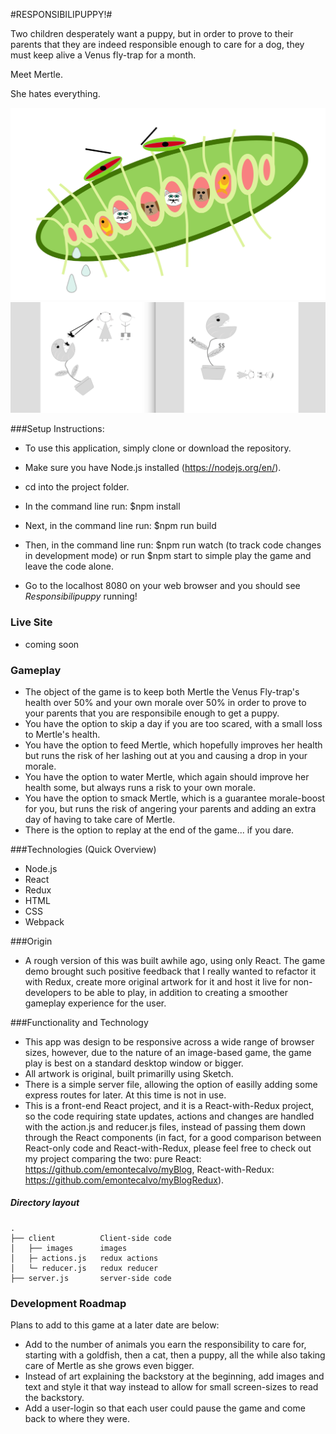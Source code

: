 
#RESPONSIBILIPUPPY!#

Two children desperately want a puppy, but in order to prove to their parents that they are indeed responsible enough to care for a dog, they must keep alive a Venus fly-trap for a month.

Meet Mertle.

She hates everything.

![Alt text](./client/images/intro_img.png?raw=true "Responsibilipuppy")
![Alt text](./client/images/mertle_rd.png?raw=true "Responsibilipuppy")


###Setup Instructions:

* To use this application, simply clone or download the repository.

* Make sure you have Node.js installed (https://nodejs.org/en/).

* cd into the project folder.

* In the command line run: $npm install

* Next, in the command line run: $npm run build

* Then, in the command line run: $npm run watch (to track code changes in development mode) or run $npm start to simple play the game and leave the code alone.

* Go to the localhost 8080 on your web browser and you should see *Responsibilipuppy* running!

### Live Site
* coming soon

### Gameplay
* The object of the game is to keep both Mertle the Venus Fly-trap's health over 50% and your own morale over 50% in order to prove to your parents that you are responsibile enough to get a puppy.
* You have the option to skip a day if you are too scared, with a small loss to Mertle's health.
* You have the option to feed Mertle, which hopefully improves her health but runs the risk of her lashing out at you and causing a drop in your morale.
* You have the option to water Mertle, which again should improve her health some, but always runs a risk to your own morale.
* You have the option to smack Mertle, which is a guarantee morale-boost for you, but runs the risk of angering your parents and adding an extra day of having to take care of Mertle.
* There is the option to replay at the end of the game... if you dare.



###Technologies (Quick Overview)
* Node.js
* React
* Redux
* HTML
* CSS
* Webpack

###Origin
* A rough version of this was built awhile ago, using only React.  The game demo brought such positive feedback that I really wanted to refactor it with Redux, create more original artwork for it and host it live for non-developers to be able to play, in addition to creating a smoother gameplay experience for the user.

###Functionality and Technology
* This app was design to be responsive across a wide range of browser sizes, however, due to the nature of an image-based game, the game play is best on a standard desktop window or bigger.
* All artwork is original, built primarilly using Sketch.
* There is a simple server file, allowing the option of easilly adding some express routes for later.  At this time is not in use.
* This is a front-end React project, and it is a React-with-Redux project, so the code requiring state updates, actions and changes are handled with the action.js and reducer.js files, instead of passing them down through the React components (in fact, for a good comparison between React-only code and React-with-Redux, please feel free to check out my project comparing the two:  pure React: https://github.com/emontecalvo/myBlog, React-with-Redux: https://github.com/emontecalvo/myBlogRedux).

##### Directory layout

```
.
├── client      	Client-side code
│   ├── images  	images
│   ├─ actions.js   redux actions
│   └─ reducer.js   redux reducer
├── server.js       server-side code

```

### Development Roadmap
Plans to add to this game at a later date are below:

* Add to the number of animals you earn the responsibility to care for, starting with a goldfish, then a cat, then a puppy, all the while also taking care of Mertle as she grows even bigger.
* Instead of art explaining the backstory at the beginning, add images and text and style it that way instead to allow for small screen-sizes to read the backstory.
* Add a user-login so that each user could pause the game and come back to where they were.




